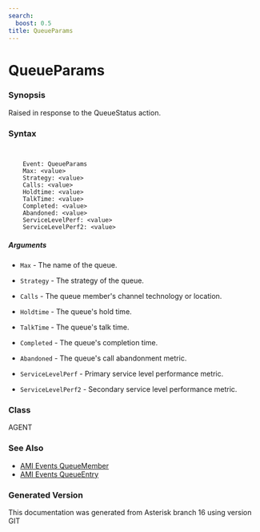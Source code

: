 ```yaml
---
search:
  boost: 0.5
title: QueueParams
---
```


# QueueParams

### Synopsis

Raised in response to the QueueStatus action.

### Syntax


```


    Event: QueueParams
    Max: <value>
    Strategy: <value>
    Calls: <value>
    Holdtime: <value>
    TalkTime: <value>
    Completed: <value>
    Abandoned: <value>
    ServiceLevelPerf: <value>
    ServiceLevelPerf2: <value>

```
##### Arguments


* `Max` - The name of the queue.<br>

* `Strategy` - The strategy of the queue.<br>

* `Calls` - The queue member's channel technology or location.<br>

* `Holdtime` - The queue's hold time.<br>

* `TalkTime` - The queue's talk time.<br>

* `Completed` - The queue's completion time.<br>

* `Abandoned` - The queue's call abandonment metric.<br>

* `ServiceLevelPerf` - Primary service level performance metric.<br>

* `ServiceLevelPerf2` - Secondary service level performance metric.<br>

### Class

AGENT
### See Also

* [AMI Events QueueMember](/Asterisk_16_Documentation/API_Documentation/AMI_Events/QueueMember)
* [AMI Events QueueEntry](/Asterisk_16_Documentation/API_Documentation/AMI_Events/QueueEntry)


### Generated Version

This documentation was generated from Asterisk branch 16 using version GIT 